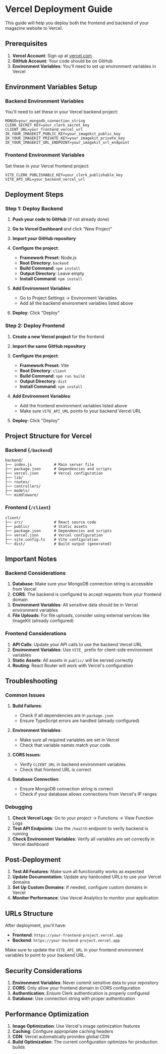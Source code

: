 # Vercel Deployment Guide

This guide will help you deploy both the frontend and backend of your magazine website to Vercel.

## Prerequisites

1. **Vercel Account**: Sign up at [vercel.com](https://vercel.com)
2. **GitHub Account**: Your code should be on GitHub
3. **Environment Variables**: You'll need to set up environment variables in Vercel

## Environment Variables Setup

### Backend Environment Variables

You'll need to set these in your Vercel backend project:

```
MONGO=your_mongodb_connection_string
CLERK_SECRET_KEY=your_clerk_secret_key
CLIENT_URL=your_frontend_vercel_url
IK_YOUR_IMAGEKIT_PUBLIC_KEY=your_imagekit_public_key
IK_YOUR_IMAGEKIT_PRIVATE_KEY=your_imagekit_private_key
IK_YOUR_IMAGEKIT_URL_ENDPOINT=your_imagekit_url_endpoint
```

### Frontend Environment Variables

Set these in your Vercel frontend project:

```
VITE_CLERK_PUBLISHABLE_KEY=your_clerk_publishable_key
VITE_API_URL=your_backend_vercel_url
```

## Deployment Steps

### Step 1: Deploy Backend

1. **Push your code to GitHub** (if not already done)
2. **Go to Vercel Dashboard** and click "New Project"
3. **Import your GitHub repository**
4. **Configure the project**:
   - **Framework Preset**: Node.js
   - **Root Directory**: `backend`
   - **Build Command**: `npm install`
   - **Output Directory**: Leave empty
   - **Install Command**: `npm install`

5. **Add Environment Variables**:
   - Go to Project Settings → Environment Variables
   - Add all the backend environment variables listed above

6. **Deploy**: Click "Deploy"

### Step 2: Deploy Frontend

1. **Create a new Vercel project** for the frontend
2. **Import the same GitHub repository**
3. **Configure the project**:
   - **Framework Preset**: Vite
   - **Root Directory**: `client`
   - **Build Command**: `npm run build`
   - **Output Directory**: `dist`
   - **Install Command**: `npm install`

4. **Add Environment Variables**:
   - Add the frontend environment variables listed above
   - Make sure `VITE_API_URL` points to your backend Vercel URL

5. **Deploy**: Click "Deploy"

## Project Structure for Vercel

### Backend (`/backend`)
```
backend/
├── index.js          # Main server file
├── package.json      # Dependencies and scripts
├── vercel.json       # Vercel configuration
├── lib/
├── routes/
├── controllers/
├── models/
└── middleware/
```

### Frontend (`/client`)
```
client/
├── src/              # React source code
├── public/           # Static assets
├── package.json      # Dependencies and scripts
├── vercel.json       # Vercel configuration
├── vite.config.ts    # Vite configuration
└── dist/             # Build output (generated)
```

## Important Notes

### Backend Considerations

1. **Database**: Make sure your MongoDB connection string is accessible from Vercel
2. **CORS**: The backend is configured to accept requests from your frontend domain
3. **Environment Variables**: All sensitive data should be in Vercel environment variables
4. **File Uploads**: For file uploads, consider using external services like ImageKit (already configured)

### Frontend Considerations

1. **API Calls**: Update your API calls to use the backend Vercel URL
2. **Environment Variables**: Use `VITE_` prefix for client-side environment variables
3. **Static Assets**: All assets in `public/` will be served correctly
4. **Routing**: React Router will work with Vercel's configuration

## Troubleshooting

### Common Issues

1. **Build Failures**:
   - Check if all dependencies are in `package.json`
   - Ensure TypeScript errors are handled (already configured)

2. **Environment Variables**:
   - Make sure all required variables are set in Vercel
   - Check that variable names match your code

3. **CORS Issues**:
   - Verify `CLIENT_URL` in backend environment variables
   - Check that frontend URL is correct

4. **Database Connection**:
   - Ensure MongoDB connection string is correct
   - Check if your database allows connections from Vercel's IP ranges

### Debugging

1. **Check Vercel Logs**: Go to your project → Functions → View Function Logs
2. **Test API Endpoints**: Use the `/health` endpoint to verify backend is running
3. **Check Environment Variables**: Verify all variables are set correctly in Vercel dashboard

## Post-Deployment

1. **Test All Features**: Make sure all functionality works as expected
2. **Update Documentation**: Update any hardcoded URLs to use your Vercel domains
3. **Set Up Custom Domains**: If needed, configure custom domains in Vercel
4. **Monitor Performance**: Use Vercel Analytics to monitor your application

## URLs Structure

After deployment, you'll have:
- **Frontend**: `https://your-frontend-project.vercel.app`
- **Backend**: `https://your-backend-project.vercel.app`

Make sure to update the `VITE_API_URL` in your frontend environment variables to point to your backend URL.

## Security Considerations

1. **Environment Variables**: Never commit sensitive data to your repository
2. **CORS**: Only allow your frontend domain in CORS configuration
3. **Authentication**: Ensure Clerk authentication is properly configured
4. **Database**: Use connection string with proper authentication

## Performance Optimization

1. **Image Optimization**: Use Vercel's image optimization features
2. **Caching**: Configure appropriate caching headers
3. **CDN**: Vercel automatically provides global CDN
4. **Build Optimization**: The current configuration optimizes for production builds 